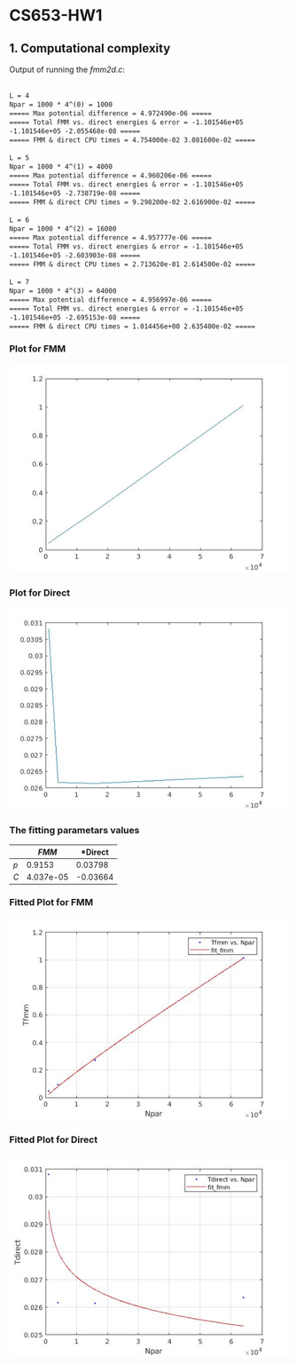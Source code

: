 # CS653-HW1

## 1. Computational complexity

Output of running the _fmm2d.c_:

```console

L = 4
Npar = 1000 * 4^(0) = 1000
===== Max potential difference = 4.972490e-06 =====
===== Total FMM vs. direct energies & error = -1.101546e+05 -1.101546e+05 -2.055468e-08 =====
===== FMM & direct CPU times = 4.754000e-02 3.081600e-02 =====

L = 5
Npar = 1000 * 4^(1) = 4000
===== Max potential difference = 4.960206e-06 =====
===== Total FMM vs. direct energies & error = -1.101546e+05 -1.101546e+05 -2.738719e-08 =====
===== FMM & direct CPU times = 9.298200e-02 2.616900e-02 =====

L = 6
Npar = 1000 * 4^(2) = 16000
===== Max potential difference = 4.957777e-06 =====
===== Total FMM vs. direct energies & error = -1.101546e+05 -1.101546e+05 -2.603903e-08 =====
===== FMM & direct CPU times = 2.713620e-01 2.614500e-02 =====

L = 7
Npar = 1000 * 4^(3) = 64000
===== Max potential difference = 4.956997e-06 =====
===== Total FMM vs. direct energies & error = -1.101546e+05 -1.101546e+05 -2.695153e-08 =====
===== FMM & direct CPU times = 1.014456e+00 2.635400e-02 =====

```

### Plot for FMM
![Plot of FMM](plots/1a_plot_fmm.jpg)

### Plot for Direct
![Plot of Direct](plots/1a_plot_direct.jpg)

### The fitting parametars values
|   |*FMM*|*Direct   |
|---|---|---|
|*p*| 0.9153 | 0.03798 |
|*C*| 4.037e-05 | -0.03664 |

### Fitted Plot for FMM
![Plot of FMM](plots/1a_fit_fmm.jpg)

### Fitted Plot for Direct
![Plot of Direct](plots/1a_fit_direct.jpg)
